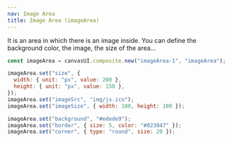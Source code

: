 ```yaml
---
nav: Image Area
title: Image Area (imageArea)
---
```


It is an area in which there is an image inside. You can define the background color, the image, the size of the area...

```javascript
const imageArea = canvasUI.composite.new("imageArea-1", "imageArea");

imageArea.set("size", {
  width: { unit: "px", value: 200 },
  height: { unit: "px", value: 150 },
});
imageArea.set("imageSrc", "img/js.ico");
imageArea.set("imageSize", { width: 100, height: 100 });

imageArea.set("background", "#edede9");
imageArea.set("border", { size: 5, color: "#023047" });
imageArea.set("corner", { type: "round", size: 20 });
```
